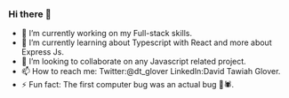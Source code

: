 ### Hi there 👋

- 🔭 I’m currently working on my Full-stack skills.
- 🌱 I’m currently learning about Typescript with React and more about Express Js.
- 👯 I’m looking to collaborate on any Javascript related project.
- 📫 How to reach me: Twitter:@dt_glover LinkedIn:David Tawiah Glover.
- ⚡ Fun fact: The first computer bug was an actual bug 🐞🕷.

